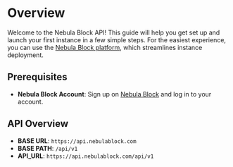 # Overview
Welcome to the Nebula Block API! This guide will help you get set up and launch your first instance in a few simple steps. 
For the easiest experience, you can use the [Nebula Block platform](https://nebulablock.com/), which streamlines instance deployment.


## Prerequisites
- **Nebula Block Account**: Sign up on [Nebula Block](https://nebulablock.com) and log in to your account.

## API Overview

- **BASE URL**: `https://api.nebulablock.com`
- **BASE PATH**: `/api/v1`
- **API_URL**: `https://api.nebulablock.com/api/v1`
